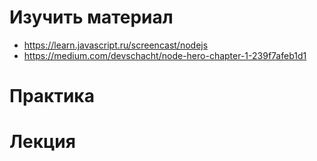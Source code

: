 # Изучить материал
* https://learn.javascript.ru/screencast/nodejs
* https://medium.com/devschacht/node-hero-chapter-1-239f7afeb1d1

# Практика

# Лекция
